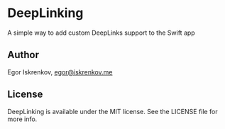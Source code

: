 # DeepLinking

A simple way to add custom DeepLinks support to the Swift app

## Author

Egor Iskrenkov, egor@iskrenkov.me

## License

DeepLinking is available under the MIT license. See the LICENSE file for more info.
